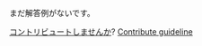 
まだ解答例がないです。

[コントリビュートしませんか](https://github.com/BFEdev/BFE.dev-solutions/blob/main/question/how-do-you-do-seo-in-your-project_ja.md)?  [Contribute guideline](https://github.com/BFEdev/BFE.dev-solutions#how-to-contribute)
